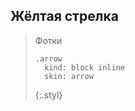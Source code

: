 ---
---

## Жёлтая стрелка

> <div class="arrow">
>     Фотки
> </div>
>
>     .arrow
>       kind: block inline
>       skin: arrow
> {:.styl}
